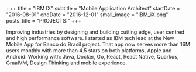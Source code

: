 +++
title = "IBM IX"
subtitle = "Mobile Application Architect"
startDate = "2016-08-01"
endDate = "2016-12-01"
small_image = "IBM_iX.png"
posts_title = "PROJECTS:"
+++

Improving industries by designing and building cutting edge, user centred and high performance software. I started as IBM tech lead at the New Mobile App for Banco do Brasil project. That app now serves more than 16M users monthly with more than 4.5 stars on both platforms, Apple and Android. Working with: Java, Docker, Go, React, React Native, Quarkus, GraalVM, Design Thinking and mobile experience.
